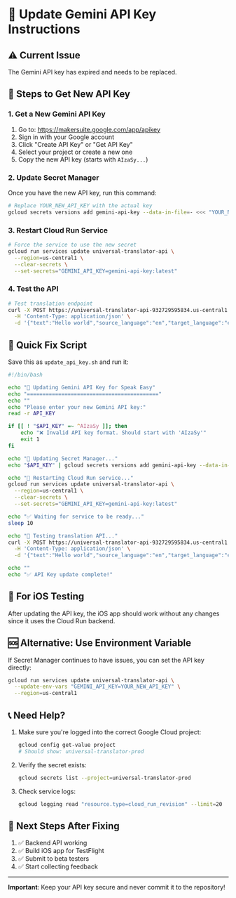 # 🔑 Update Gemini API Key Instructions

## ⚠️ Current Issue
The Gemini API key has expired and needs to be replaced.

## 📝 Steps to Get New API Key

### 1. Get a New Gemini API Key

1. Go to: https://makersuite.google.com/app/apikey
2. Sign in with your Google account
3. Click "Create API Key" or "Get API Key"
4. Select your project or create a new one
5. Copy the new API key (starts with `AIzaSy...`)

### 2. Update Secret Manager

Once you have the new API key, run this command:

```bash
# Replace YOUR_NEW_API_KEY with the actual key
gcloud secrets versions add gemini-api-key --data-in-file=- <<< "YOUR_NEW_API_KEY" --project=universal-translator-prod
```

### 3. Restart Cloud Run Service

```bash
# Force the service to use the new secret
gcloud run services update universal-translator-api \
  --region=us-central1 \
  --clear-secrets \
  --set-secrets="GEMINI_API_KEY=gemini-api-key:latest"
```

### 4. Test the API

```bash
# Test translation endpoint
curl -X POST https://universal-translator-api-932729595834.us-central1.run.app/v1/translate \
  -H 'Content-Type: application/json' \
  -d '{"text":"Hello world","source_language":"en","target_language":"es"}'
```

## 🚀 Quick Fix Script

Save this as `update_api_key.sh` and run it:

```bash
#!/bin/bash

echo "🔑 Updating Gemini API Key for Speak Easy"
echo "=========================================="
echo ""
echo "Please enter your new Gemini API key:"
read -r API_KEY

if [[ ! "$API_KEY" =~ ^AIzaSy ]]; then
    echo "❌ Invalid API key format. Should start with 'AIzaSy'"
    exit 1
fi

echo "📝 Updating Secret Manager..."
echo "$API_KEY" | gcloud secrets versions add gemini-api-key --data-in-file=- --project=universal-translator-prod

echo "🔄 Restarting Cloud Run service..."
gcloud run services update universal-translator-api \
  --region=us-central1 \
  --clear-secrets \
  --set-secrets="GEMINI_API_KEY=gemini-api-key:latest"

echo "✅ Waiting for service to be ready..."
sleep 10

echo "🧪 Testing translation API..."
curl -X POST https://universal-translator-api-932729595834.us-central1.run.app/v1/translate \
  -H 'Content-Type: application/json' \
  -d '{"text":"Hello world","source_language":"en","target_language":"es"}' | jq

echo ""
echo "✅ API Key update complete!"
```

## 📱 For iOS Testing

After updating the API key, the iOS app should work without any changes since it uses the Cloud Run backend.

## 🆘 Alternative: Use Environment Variable

If Secret Manager continues to have issues, you can set the API key directly:

```bash
gcloud run services update universal-translator-api \
  --update-env-vars "GEMINI_API_KEY=YOUR_NEW_API_KEY" \
  --region=us-central1
```

## 📞 Need Help?

1. Make sure you're logged into the correct Google Cloud project:
   ```bash
   gcloud config get-value project
   # Should show: universal-translator-prod
   ```

2. Verify the secret exists:
   ```bash
   gcloud secrets list --project=universal-translator-prod
   ```

3. Check service logs:
   ```bash
   gcloud logging read "resource.type=cloud_run_revision" --limit=20
   ```

## 🎯 Next Steps After Fixing

1. ✅ Backend API working
2. ✅ Build iOS app for TestFlight
3. ✅ Submit to beta testers
4. ✅ Start collecting feedback

---

**Important**: Keep your API key secure and never commit it to the repository!